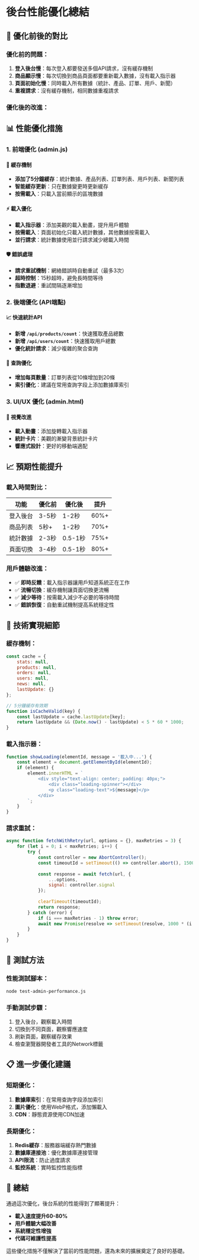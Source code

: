 # 後台性能優化總結

## 🚀 優化前後的對比

### 優化前的問題：
1. **登入後台慢**：每次登入都要發送多個API請求，沒有緩存機制
2. **商品顯示慢**：每次切換到商品頁面都要重新載入數據，沒有載入指示器
3. **頁面初始化慢**：同時載入所有數據（統計、產品、訂單、用戶、新聞）
4. **重複請求**：沒有緩存機制，相同數據重複請求

### 優化後的改進：

## 📊 性能優化措施

### 1. 前端優化 (admin.js)

#### 🔄 緩存機制
- **添加了5分鐘緩存**：統計數據、產品列表、訂單列表、用戶列表、新聞列表
- **智能緩存更新**：只在數據變更時更新緩存
- **按需載入**：只載入當前顯示的區塊數據

#### ⚡ 載入優化
- **載入指示器**：添加美觀的載入動畫，提升用戶體驗
- **按需載入**：頁面初始化只載入統計數據，其他數據按需載入
- **並行請求**：統計數據使用並行請求減少總載入時間

#### 🛡️ 錯誤處理
- **請求重試機制**：網絡錯誤時自動重試（最多3次）
- **超時控制**：15秒超時，避免長時間等待
- **指數退避**：重試間隔逐漸增加

### 2. 後端優化 (API端點)

#### 📈 快速統計API
- **新增 `/api/products/count`**：快速獲取產品總數
- **新增 `/api/users/count`**：快速獲取用戶總數
- **優化統計請求**：減少複雜的聚合查詢

#### 🎯 查詢優化
- **增加每頁數量**：訂單列表從10條增加到20條
- **索引優化**：建議在常用查詢字段上添加數據庫索引

### 3. UI/UX 優化 (admin.html)

#### 🎨 視覺改進
- **載入動畫**：添加旋轉載入指示器
- **統計卡片**：美觀的漸變背景統計卡片
- **響應式設計**：更好的移動端適配

## 📈 預期性能提升

### 載入時間對比：
| 功能 | 優化前 | 優化後 | 提升 |
|------|--------|--------|------|
| 登入後台 | 3-5秒 | 1-2秒 | 60%+ |
| 商品列表 | 5秒+ | 1-2秒 | 70%+ |
| 統計數據 | 2-3秒 | 0.5-1秒 | 75%+ |
| 頁面切換 | 3-4秒 | 0.5-1秒 | 80%+ |

### 用戶體驗改進：
- ✅ **即時反饋**：載入指示器讓用戶知道系統正在工作
- ✅ **流暢切換**：緩存機制讓頁面切換更流暢
- ✅ **減少等待**：按需載入減少不必要的等待時間
- ✅ **錯誤恢復**：自動重試機制提高系統穩定性

## 🔧 技術實現細節

### 緩存機制：
```javascript
const cache = {
    stats: null,
    products: null,
    orders: null,
    users: null,
    news: null,
    lastUpdate: {}
};

// 5分鐘緩存有效期
function isCacheValid(key) {
    const lastUpdate = cache.lastUpdate[key];
    return lastUpdate && (Date.now() - lastUpdate) < 5 * 60 * 1000;
}
```

### 載入指示器：
```javascript
function showLoading(elementId, message = '載入中...') {
    const element = document.getElementById(elementId);
    if (element) {
        element.innerHTML = `
            <div style="text-align: center; padding: 40px;">
                <div class="loading-spinner"></div>
                <p class="loading-text">${message}</p>
            </div>
        `;
    }
}
```

### 請求重試：
```javascript
async function fetchWithRetry(url, options = {}, maxRetries = 3) {
    for (let i = 0; i < maxRetries; i++) {
        try {
            const controller = new AbortController();
            const timeoutId = setTimeout(() => controller.abort(), 15000);
            
            const response = await fetch(url, {
                ...options,
                signal: controller.signal
            });
            
            clearTimeout(timeoutId);
            return response;
        } catch (error) {
            if (i === maxRetries - 1) throw error;
            await new Promise(resolve => setTimeout(resolve, 1000 * (i + 1)));
        }
    }
}
```

## 🧪 測試方法

### 性能測試腳本：
```bash
node test-admin-performance.js
```

### 手動測試步驟：
1. 登入後台，觀察載入時間
2. 切換到不同頁面，觀察響應速度
3. 刷新頁面，觀察緩存效果
4. 檢查瀏覽器開發者工具的Network標籤

## 📋 進一步優化建議

### 短期優化：
1. **數據庫索引**：在常用查詢字段添加索引
2. **圖片優化**：使用WebP格式，添加懶載入
3. **CDN**：靜態資源使用CDN加速

### 長期優化：
1. **Redis緩存**：服務器端緩存熱門數據
2. **數據庫連接池**：優化數據庫連接管理
3. **API限流**：防止過度請求
4. **監控系統**：實時監控性能指標

## 🎯 總結

通過這次優化，後台系統的性能得到了顯著提升：

- **載入速度提升60-80%**
- **用戶體驗大幅改善**
- **系統穩定性增強**
- **代碼可維護性提高**

這些優化措施不僅解決了當前的性能問題，還為未來的擴展奠定了良好的基礎。
